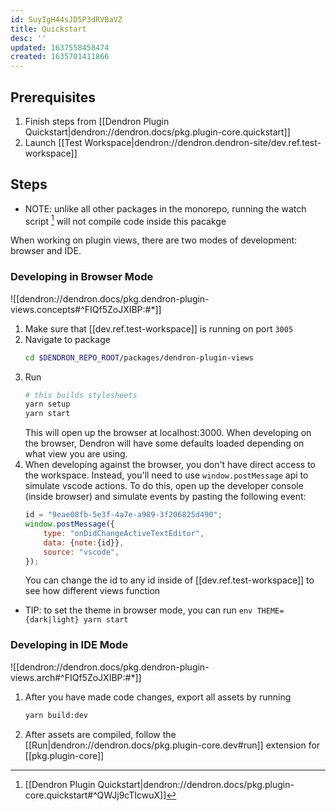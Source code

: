 ```yaml
---
id: SuyIgH44sJD5P3dRVBaVZ
title: Quickstart
desc: ''
updated: 1637558458474
created: 1635701411866
---
```



## Prerequisites

1. Finish steps from [[Dendron Plugin Quickstart|dendron://dendron.docs/pkg.plugin-core.quickstart]]
1. Launch [[Test Workspace|dendron://dendron.dendron-site/dev.ref.test-workspace]]

## Steps

- NOTE: unlike all other packages in the monorepo, running the watch script [^watch] will not compile code inside this pacakge

When working on plugin views, there are two modes of development: browser and IDE.

### Developing in Browser Mode

![[dendron://dendron.docs/pkg.dendron-plugin-views.concepts#^FIQf5ZoJXIBP:#*]]

1. Make sure that [[dev.ref.test-workspace]] is running on port `3005`
1. Navigate to package
    ```sh
    cd $DENDRON_REPO_ROOT/packages/dendron-plugin-views
    ```
1. Run 
    ```sh
    # this builds stylesheets 
    yarn setup
    yarn start
    ```
    This will open up the browser at localhost:3000. When developing on the browser, Dendron will have some defaults loaded depending on what view you are using. 
1. When developing against the browser, you don't have direct access to the workspace. Instead, you'll need to use `window.postMessage` api to simulate vscode actions.
    To do this, open up the developer console (inside browser) and simulate events by pasting the following event:
    ```js
    id = "9eae08fb-5e3f-4a7e-a989-3f206825d490";
    window.postMessage({
        type: "onDidChangeActiveTextEditor",
        data: {note:{id}},
        source: "vscode",
    });
    ```
    You can change the id to any id inside of [[dev.ref.test-workspace]] to see how different views function

- TIP: to set the theme in browser mode, you can run `env THEME={dark|light} yarn start`

### Developing in IDE Mode

![[dendron://dendron.docs/pkg.dendron-plugin-views.arch#^FIQf5ZoJXIBP:#*]]

1. After you have made code changes, export all assets by running 
    ```sh
    yarn build:dev
    ```
1. After assets are compiled, follow the [[Run|dendron://dendron.docs/pkg.plugin-core.dev#run]] extension for [[pkg.plugin-core]]

[^watch]: [[Dendron Plugin Quickstart|dendron://dendron.docs/pkg.plugin-core.quickstart#^QWJj9cTIcwuX]]
